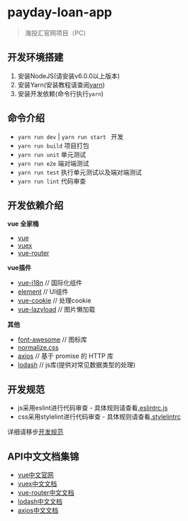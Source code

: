 # payday-loan-app

> 海投汇官网项目（PC）

## 开发环境搭建

1. 安装NodeJS(请安装v6.0.0以上版本)
2. 安装Yarn(安装教程请查阅[yarn](https://yarnpkg.com/zh-Hans/))
3. 安装开发依赖(命令行执行`yarn`)

## 命令介绍

* `yarn run dev` | `yarn run start ` 开发
* `yarn run build` 项目打包
* `yarn run unit` 单元测试
* `yarn run e2e` 端对端测试
* `yarn run test` 执行单元测试以及端对端测试
* `yarn run lint` 代码审查

## 开发依赖介绍

**vue 全家桶**

* [vue](https://github.com/vuejs/vue)
* [vuex](https://github.com/vuejs/vuex)
* [vue-router](https://github.com/vuejs/vue-router)

**vue插件**

* [vue-i18n](https://github.com/kazupon/vue-i18n) // 国际化组件
* [element](https://github.com/ElemeFE/element) // UI组件
* [vue-cookie](https://github.com/alfhen/vue-cookie) // 处理cookie
* [vue-lazyload](https://github.com/hilongjw/vue-lazyload) // 图片懒加载

**其他**

* [font-awesome](https://github.com/FortAwesome/Font-Awesome) // 图标库
* [normalize.css](https://github.com/necolas/normalize.css)
* [axios](https://github.com/mzabriskie/axios) // 基于 promise 的 HTTP 库
* [lodash](https://github.com/lodash/lodash) // js库(提供对常见数据类型的处理)

## 开发规范

* js采用eslint进行代码审查 - 具体规则请查看[.eslintrc.js](./.eslintrc.js)
* css采用stylelint进行代码审查 - 具体规则请查看[.stylelintrc](./.stylelintrc)

详细请移步[开发规范](./code-guide.md)

## API中文文档集锦

* [vue中文官网](https://cn.vuejs.org/)
* [vuex中文文档](https://vuex.vuejs.org/zh-cn/)
* [vue-router中文文档](http://router.vuejs.org/zh-cn/)
* [lodash中文文档](http://www.css88.com/doc/lodash/)
* [axios中文文档](https://segmentfault.com/a/1190000008470355?utm_source=tuicool&utm_medium=referral)
